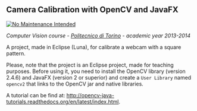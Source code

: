 ## Camera Calibration with OpenCV and JavaFX

[![No Maintenance Intended](http://unmaintained.tech/badge.svg)](http://unmaintained.tech/)

*Computer Vision course - [Politecnico di Torino](http://www.polito.it) - academic year 2013-2014*

A project, made in Eclipse (Luna), for calibrate a webcam with a square pattern.

Please, note that the project is an Eclipse project, made for teaching purposes. Before using it, you need to install the OpenCV library (version 2.4.6) and JavaFX (version 2 or superior) and create a `User Library` named `opencv2` that links to the OpenCV jar and native libraries.

A tutorial can be find at: http://opencv-java-tutorials.readthedocs.org/en/latest/index.html.
